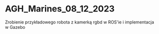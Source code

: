 # AGH_Marines_08_12_2023
Zrobienie przykładowego robota z kamerką rgbd w ROS'ie i implementacja w Gazebo

